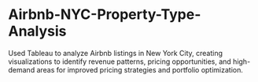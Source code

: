 # Airbnb-NYC-Property-Type-Analysis
Used Tableau to analyze Airbnb listings in New York City, creating visualizations to identify revenue patterns, pricing opportunities, and high-demand areas for improved pricing strategies and portfolio optimization.
